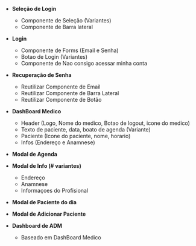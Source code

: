
- **Seleção de Login**
	- Componente de Seleção (Variantes)
	- Componente de Barra lateral

- **Login**
	- Componente de Forms (Email e Senha)
	- Botao de Login (Variantes)
	- Componente de Nao consigo acessar minha conta
- **Recuperação de Senha**
	- Reutilizar Componente de Email
	- Reutilizar Componente de Barra Lateral
	- Reutilizar Componente de Botão
- **DashBoard Medico**
	- Header (Logo, Nome do medico, Botao de logout, icone do medico)
	- Texto de paciente, data, boato de agenda (Variante)
	- Paciente (Icone do paciente, nome, horario)
	- Infos (Endereço e Anamnese)
- **Modal de Agenda**
- **Modal de Info (# variantes)**
	- Endereço
	- Anamnese
	- Informaçoes do Profisional
- **Modal de Paciente do dia**
- **Modal de Adicionar Paciente**
- **Dashboard de ADM**
	- Baseado em DashBoard Medico



